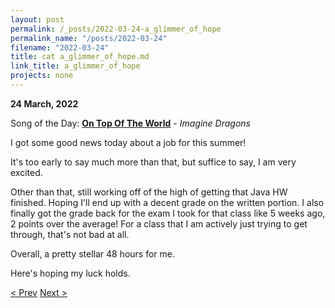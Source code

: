 ```yaml
---
layout: post
permalink: /_posts/2022-03-24-a_glimmer_of_hope
permalink_name: "/posts/2022-03-24"
filename: "2022-03-24"
title: cat a_glimmer_of_hope.md
link_title: a_glimmer_of_hope
projects: none
---
```

**24 March, 2022**

Song of the Day: [**On Top Of The World**](https://youtu.be/w5tWYmIOWGk) - *Imagine Dragons*

I got some good news today about a job for this summer!

It's too early to say much more than that, but suffice to say, I am very excited.

Other than that, still working off of the high of getting that Java HW finished. Hoping I'll end up with a decent grade on the written portion. I also finally got the grade back for the exam I took for that class like 5 weeks ago, 2 points over the average! For a class that I am actively just trying to get through, that's not bad at all.

Overall, a pretty stellar 48 hours for me.

Here's hoping my luck holds.

[< Prev](/_posts/2022-03-23-equals())    [Next >](/_posts/2022-03-25-well-deserved_rest)
